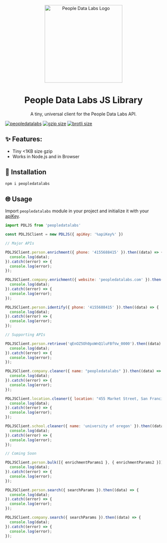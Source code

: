 <p align="center">
<img src="https://i.imgur.com/S7DkZtr.png" width="250" alt="People Data Labs Logo">
</p>
<h1 align="center">People Data Labs JS Library</h1>
<p align="center">
A tiny, universal client for the People Data Labs API.
</p>

<div>
<a href="https://www.npmjs.com/package/peopledatalabs"><img src="https://img.shields.io/npm/v/peopledatalabs" alt="peopledatalabs"></a>
<a href="https://unpkg.com/peopledatalabs-js"><img src="https://img.badgesize.io/https://unpkg.com/peopledatalabs@1.0.0/dist/index.js?compression=gzip" alt="gzip size"></a>
<a href="https://unpkg.com/peopledatalabs"><img src="https://img.badgesize.io/https://unpkg.com/peopledatalabs@1.0.0/dist/index.js?compression=brotli" alt="brotli size"></a>
</div>

## ✨ Features:
- Tiny <1KB size gzip
- Works in Node.js and in Browser

## 🔧 Installation

```bash
npm i peopledatalabs
```

## 🌐 Usage

Import `peopledatalabs` module in your project and initialize it with your [apiKey](https://www.peopledatalabs.com).

```js
import PDLJS from 'peopledatalabs'

const PDLJSClient = new PDLJS({ apiKey: '%apiKey%' })

// Major APIs

PDLJSClient.person.enrichment({ phone: '4155688415' }).then((data) => {
  console.log(data);
}).catch((error) => {
  console.log(error);
});

PDLJSClient.company.enrichment({ website: 'peopledatalabs.com' }).then((data) => {
  console.log(data);
}).catch((error) => {
  console.log(error);
});

PDLJSClient.person.identify({ phone: '4155688415' }).then((data) => {
  console.log(data);
}).catch((error) => {
  console.log(error);
});

// Supporting APIs

PDLJSClient.person.retrieve('qEnOZ5Oh0poWnQ1luFBfVw_0000').then((data) => {
  console.log(data);
}).catch((error) => {
  console.log(error);
});

PDLJSClient.company.cleaner({ name: "peopledatalabs" }).then((data) => {
  console.log(data);
}).catch((error) => {
  console.log(error);
});

PDLJSClient.location.cleaner({ location: "455 Market Street, San Francisco, California 94105, US" }).then((data) => {
  console.log(data);
}).catch((error) => {
  console.log(error);
});

PDLJSClient.school.cleaner({ name: 'university of oregon' }).then((data) => {
  console.log(data);
}).catch((error) => {
  console.log(error);
});

// Coming Soon

PDLJSClient.person.bulk([{ enrichmentParams1 }, { enrichmentParams2 }]).then((data) => {
  console.log(data);
}).catch((error) => {
  console.log(error);
});

PDLJSClient.person.search({ searchParams }).then((data) => {
  console.log(data);
}).catch((error) => {
  console.log(error);
});

PDLJSClient.company.search({ searchParams }).then((data) => {
  console.log(data);
}).catch((error) => {
  console.log(error);
});
```
